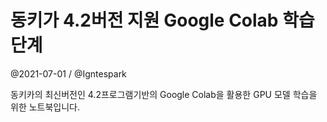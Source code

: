 # 동키가 4.2버전 지원 Google Colab 학습단계

@2021-07-01 / @Igntespark

동키카의 최신버전인 4.2프로그램기반의 Google Colab을 활용한 GPU 모델 학습을 위한 노트북입니다.
